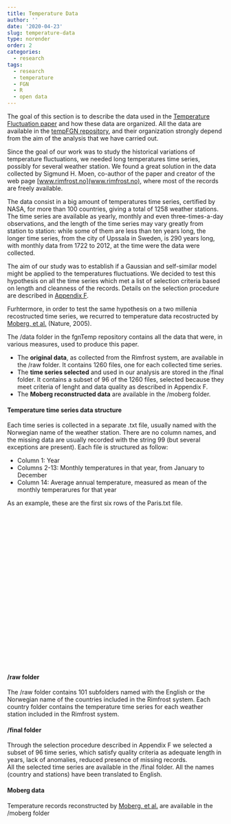 ```yaml
---
title: Temperature Data
author: ''
date: '2020-04-23'
slug: temperature-data
type: norender
order: 2
categories: 
  - research
tags: 
  - research
  - temperature
  - FGN
  - R
  - open data
---
```


The goal of this section is to describe the data used in the [Temperature Fluctuation paper](https://rss.onlinelibrary.wiley.com/doi/full/10.1111/rssa.12557) and how these data are organized. All the data are available in the [tempFGN repository](https://github.com/vanlog/tempFGN), and their organization strongly depend from the aim of the analysis that we have carried out.

Since the goal of our work was to study the historical variations of temperature fluctuations, we needed long temperatures time series, possibly for several weather station.
We found a great solution in the data collected by Sigmund H. Moen, co-author of the paper and creator of the web page [www.rimfrost.no](www.rimfrost.no), where most of the records are freely available.

The data consist in a big amount of temperatures time series, certified by NASA, for more than 100 countries, giving a total of 1258 weather stations. The time series are available as yearly, monthly and even three-times-a-day observations, and the length of the time series may vary greatly from station to station: while some of them are less than ten years long, the longer time series, from the city of Upssala in Sweden, is 290 years long, with monthly data from 1722 to 2012, at the time were the data were collected.

The aim of our study was to establish if a Gaussian and self-similar model might be applied to the temperatures fluctuations. We decided to test this hypothesis on all the time series which met a list of selection criteria based on length and cleanness of the records. Details on the selection procedure are described in [Appendix F](/temperature/appendix-f).

Furhtermore, in order to test the same hypothesis on a two millenia recostructed time series, we recurred to temperature data recostructed by [Moberg, et al.](https://www.nature.com/articles/nature03265) (Nature, 2005).

The /data folder in the fgnTemp repository contains all the data that were, in various measures, used to produce this paper.

-   The **original data**, as collected from the Rimfrost system, are available in the /raw folder. It contains 1260 files, one for each collected time series.
-   The **time series selected** and used in our analysis are stored in the /final folder. It contains a subset of 96 of the 1260 files, selected because they meet criteria of lenght and data quality as described in Appendix F.
-   The **Moberg reconstructed data** are available in the /moberg folder.

#### Temperature time series data structure

Each time series is collected in a separate .txt file, usually named with the Norwegian name of the weather station. There are no column names, and the missing data are usually recorded with the string 99 (but several exceptions are present). Each file is structured as follow:

-   Column 1: Year
-   Columns 2-13: Monthly temperatures in that year, from January to December
-   Column 14: Average annual temperature, measured as mean of the monthly temperarures for that year

As an example, these are the first six rows of the Paris.txt file.

<embed src="/img/temperature/Paris_head.png" width="70%" />

#### /raw folder

The /raw folder contains 101 subfolders named with the English or the Norwegian name of the countries included in the Rimfrost system.
Each country folder contains the temperature time series for each weather station included in the Rimfrost system.

#### /final folder

Through the selection procedure described in Appendix F we selected a subset of 96 time series, which satisfy quality criteria as adequate length in years, lack of anomalies, reduced presence of missing records.  
All the selected time series are available in the /final folder. All the names (country and stations) have been translated to English.

#### Moberg data

Temperature records reconstructed by [Moberg, et al.](https://www.nature.com/articles/nature03265) are available in the /moberg folder
